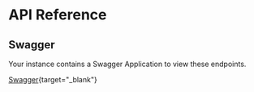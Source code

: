 # API Reference

## Swagger

Your instance contains a Swagger Application to view these endpoints.

[Swagger](https://api.chiligrafx.com/swagger/index.html){target="_blank"}
